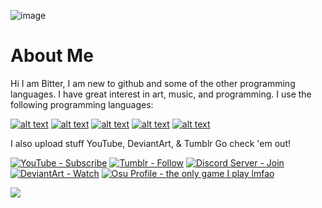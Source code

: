 ![image](https://user-images.githubusercontent.com/97793563/151304188-de9843e5-579c-45fa-b5bc-4e4a6bf11a19.png)
# About Me
Hi I am Bitter, I am new to github and some of the other programming languages. I have great interest in art, music, and programming. I use the following programming languages:

<!--Programming languages-->

[![alt text][1.1]][1]
[![alt text][2.1]][2]
[![alt text][3.1]][3]
[![alt text][4.1]][4]
[![alt text][5.1]][5]

<!--padding-->
[1.1]: https://www.linkpicture.com/q/image_2022-01-27_121527.png (JavaScript)
[2.1]: https://www.linkpicture.com/q/image_2022-01-27_122452.png (Hyper Text Markup Language)
[3.1]: https://www.linkpicture.com/q/image_2022-01-27_123518.png (Cascading Style Sheet)
[4.1]: https://www.linkpicture.com/q/image_2022-01-27_124048.png (C++)
[5.1]: https://www.linkpicture.com/q/image_2022-01-27_130420.png (Python)


 <!-- without> padding-->
[1.2]: https://www.linkpicture.com/q/image_2022-01-27_121527.png (JavaScript)
[2.2]: https://www.linkpicture.com/q/image_2022-01-27_122452.png (Hyper Text Markup Language)
[3.2]: https://www.linkpicture.com/q/image_2022-01-27_123518.png (Cascading Style Sheet)
[4.1]: https://www.linkpicture.com/q/image_2022-01-27_124048.png (C++)
[5.1]: https://www.linkpicture.com/q/image_2022-01-27_130420.png (Python)

<!--links-->

[1]: https://www.javascript.com
[2]: https://www.html.com
[3]: https://www.w3.org/Style/CSS/Overview.en.html
[4]: https://cplusplus.com
[5]: https://www.python.org

I also upload stuff YouTube, DeviantArt, & Tumblr
Go check 'em out! 
<!--socials-->
[![YouTube - Subscribe](https://img.shields.io/badge/YouTube-Subscribe-ff0000?logo=https%3A%2F%2Fwww.linkpicture.com%2Fq%2Fimage_2022-01-27_132653.png)](https://www.youtube.com/channel/UC9E8-Wx_0-mX20ozNP7RsVA/)
[![Tumblr - Follow](https://img.shields.io/static/v1?label=Tumblr&message=Follow&color=304e6c&logo=https%3A%2F%2Fexternal-content.duckduckgo.com%2Fiu%2F%3Fu%3Dhttps%3A%2F%2Fimages.vexels.com%2Fmedia%2Fusers%2F3%2F137418%2Fisolated%2Fpreview%2Ff95d43a9a4f5e0cd4a0b6e79cc99d190-logo-del-icono-de-tumblr-by-vexels.png%26f%3D1%26nofb%3D1)](https://bittervinylsweet.tumblr.com)
[![Discord Server - Join](https://img.shields.io/static/v1?label=Discord+Server&message=Join&color=738ada&logo=https%3A%2F%2Fd1fdloi71mui9q.cloudfront.net%2FABWsXSleQnwHTkAymi8V_image_2021-12-01_122634.png)](https://discord.gg/52DSPBX7tY)
[![DeviantArt - Watch](https://img.shields.io/badge/DeviantArt-Watch-04cc47?logo=https%3A%2F%2Fd1fdloi71mui9q.cloudfront.net%2FQ6PRcf4OT5GC2ea5Xq65_image_2021-12-01_121907.png)](https://www.deviantart.com/skmewtoyv)
[![Osu Profile - the only game I play lmfao](https://img.shields.io/badge/Osu_Profile-the_only_game_I_play_lmfao-ff66aa?logo=https%3A%2F%2Fd1fdloi71mui9q.cloudfront.net%2FdXCzR6oHSZSDFoZ9cyV8_image_2021-12-01_122200.png)](https://osu.ppy.sh/users/25660274)


<!--views-->
![](https://komarev.com/ghpvc/?username=BitterSweet420&color=red)
